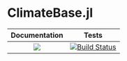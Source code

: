 # ClimateBase.jl
| **Documentation**   |  **Tests**     |
|:--------:|:---------------:|
|[![](https://img.shields.io/badge/docs-online-blue.svg)](https://JuliaClimate.github.io/ClimateBase.jl/dev)| [![Build Status](https://travis-ci.org/JuliaClimate/ClimateBase.jl.svg?branch=master)](https://travis-ci.org/JuliaClimate/ClimateBase.jl)
